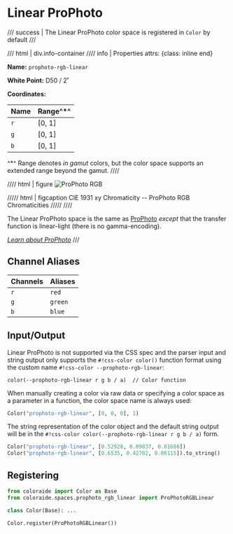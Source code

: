 # Linear ProPhoto

/// success | The Linear ProPhoto color space is registered in `Color` by default
///

/// html | div.info-container
//// info | Properties
    attrs: {class: inline end}

**Name:** `prophoto-rgb-linear`

**White Point:** D50 / 2˚

**Coordinates:**

Name | Range^\*^
---- | -----
`r`  | [0, 1]
`g`  | [0, 1]
`b`  | [0, 1]

^\*^ Range denotes _in gamut_ colors, but the color space supports an extended range beyond the gamut.
////

//// html | figure
![ProPhoto RGB](../images/prophoto-rgb.png)

///// html | figcaption
CIE 1931 xy Chromaticity -- ProPhoto RGB Chromaticities
/////
////

The Linear ProPhoto space is the same as [ProPhoto](./prophoto_rgb.md) *except* that the transfer function is linear-light
(there is no gamma-encoding).

_[Learn about ProPhoto](https://en.wikipedia.org/wiki/ProPhoto_RGB_color_space)_
///

## Channel Aliases

Channels | Aliases
-------- | -------
`r`      | `red`
`g`      | `green`
`b`      | `blue`

## Input/Output

Linear ProPhoto is not supported via the CSS spec and the parser input and string output only supports the
`#!css-color color()` function format using the custom name `#!css-color --prophoto-rgb-linear`:

```css-color
color(--prophoto-rgb-linear r g b / a)  // Color function
```

When manually creating a color via raw data or specifying a color space as a parameter in a function, the color
space name is always used:

```py
Color("prophoto-rgb-linear", [0, 0, 0], 1)
```

The string representation of the color object and the default string output will be in the
`#!css-color color(--prophoto-rgb-linear r g b / a)` form.

```py play
Color("prophoto-rgb-linear", [0.52928, 0.09837, 0.01688])
Color("prophoto-rgb-linear", [0.6535, 0.42702, 0.06115]).to_string()
```

## Registering

```py
from coloraide import Color as Base
from coloraide.spaces.prophoto_rgb_linear import ProPhotoRGBLinear

class Color(Base): ...

Color.register(ProPhotoRGBLinear())
```
